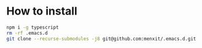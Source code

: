 # How to install

```bash
npm i -g typescript
rm -rf .emacs.d
git clone --recurse-submodules -j8 git@github.com:menxit/.emacs.d.git
```